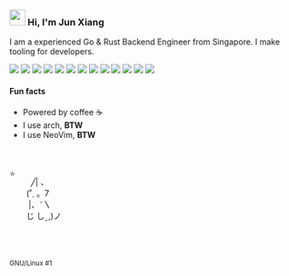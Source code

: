 ### <img src="https://media.giphy.com/media/hvRJCLFzcasrR4ia7z/giphy.gif" alt="" width="28"> Hi, I'm Jun Xiang

I am a experienced Go & Rust Backend Engineer from Singapore.
I make tooling for developers.

![](https://img.shields.io/badge/rust-780000?logo=rust&logoColor=white)
![](https://img.shields.io/badge/go-00ADD8?logo=go&logoColor=white)
![](https://img.shields.io/badge/python-4584b6?logo=python&logoColor=white)
![](https://img.shields.io/badge/docker-1D63ED?logo=docker&logoColor=white)
![](https://img.shields.io/badge/lua-000080?logo=lua&logoColor=white)
![](https://img.shields.io/badge/archlinux-1793d1?logo=archlinux&logoColor=white)
![](https://img.shields.io/badge/neovim-000022?logo=neovim&logoColor=green)
![](https://img.shields.io/badge/tailwindcss-%2338B2AC.svg?logo=tailwind-css&logoColor=white)
![](https://img.shields.io/badge/.NET-5C2D91?logo=.net&logoColor=white)
![](https://img.shields.io/badge/javascript-aabb00?logo=javascript&logoColor=white)
![](https://img.shields.io/badge/Next-black?logo=next.js&logoColor=white)
![](https://img.shields.io/badge/node.js-6DA55F?logo=node.js&logoColor=white)
![](https://img.shields.io/badge/vite-%23646CFF.svg?logo=vite&logoColor=white)

#### Fun facts

* Powered by coffee ☕
* I use arch, **BTW**
* I use NeoVim, **BTW**

<div style="display:flex;margin-top:50px">
  ⭐

  <!-- Cute cat -->
  &nbsp;&nbsp;&nbsp;&nbsp;&nbsp;&nbsp;&nbsp;╱|&nbsp;、<br />
  &nbsp;&nbsp;&nbsp;&nbsp;&nbsp;(˚ˎ&nbsp;。7&nbsp;&nbsp;<br />
  &nbsp;&nbsp;&nbsp;&nbsp;&nbsp;&nbsp;|、˜〵          <br />
  &nbsp;&nbsp;&nbsp;&nbsp;&nbsp;じ&nbsp;しˍ,)ノ<br />
</div>

#

<a href=""><img src="https://caffeine-addictt-readme-stats.vercel.app/api?username=caffeine-addictt&show_icons=true&theme=material-palenight&role=OWNER,COLLABORATOR,ORGANIZATION_MEMBER&show=reviews,prs_merged" alt="" /></a>

<sup>GNU/Linux #1</sup>
